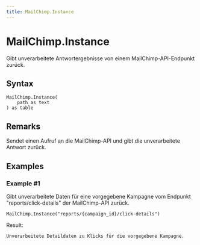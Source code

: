 ```yaml
---
title: MailChimp.Instance
---
```


# MailChimp.Instance


Gibt unverarbeitete Antwortergebnisse von einem MailChimp-API-Endpunkt zurück.


## Syntax

```powerquery
MailChimp.Instance(
    path as text
) as table
```


## Remarks

Sendet einen Aufruf an die MailChimp-API und gibt die unverarbeitete Antwort zurück.


## Examples

### Example #1 
Gibt unverarbeitete Daten für eine vorgegebene Kampagne vom Endpunkt &#34;reports/click-details&#34; der MailChimp-API zurück.
```powerquery
MailChimp.Instance("reports/{campaign_id}/click-details")
```

Result: 
```powerquery
Unverarbeitete Detaildaten zu Klicks für die vorgegebene Kampagne.
```



